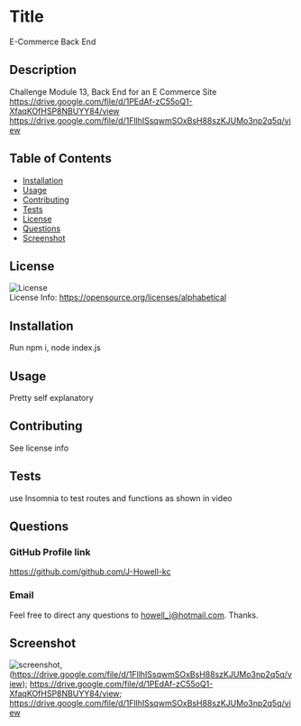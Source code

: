 
  # Title
E-Commerce Back End

## Description
Challenge Module 13, Back End for an E Commerce Site 
https://drive.google.com/file/d/1PEdAf-zC55oQ1-XfaqKOfHSP8NBUYY84/view
https://drive.google.com/file/d/1FllhISsqwmSOxBsH88szKJUMo3np2q5q/view



## Table of Contents
* [Installation](#installation)
* [Usage](#usage)
* [Contributing](#contributing)
* [Tests](#tests)
* [License](#license)
* [Questions](#questions)
* [Screenshot](#screenshot)

## License
![License](https://img.shields.io/badge/license-MIT-green) <br />
License Info: https://opensource.org/licenses/alphabetical 

## Installation
Run npm i, node index.js

## Usage
Pretty self explanatory

## Contributing
See license info

## Tests
 use Insomnia to test routes and functions as shown in video

## Questions 
### GitHub Profile link
https://github.com/github.com/J-Howell-kc <br/>
### Email
Feel free to direct any questions to howell_j@hotmail.com. Thanks.

## Screenshot
![screenshot](https://drive.google.com/file/d/1PEdAf-zC55oQ1-XfaqKOfHSP8NBUYY84/view), (https://drive.google.com/file/d/1FllhISsqwmSOxBsH88szKJUMo3np2q5q/view); https://drive.google.com/file/d/1PEdAf-zC55oQ1-XfaqKOfHSP8NBUYY84/view; https://drive.google.com/file/d/1FllhISsqwmSOxBsH88szKJUMo3np2q5q/view